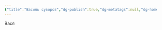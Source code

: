```yaml
---
{"title":"Василь суворов","dg-publish":true,"dg-metatags":null,"dg-home":null,"permalink":"/vasil-suvorov/","dgPassFrontmatter":true,"noteIcon":""}
---
```


Вася